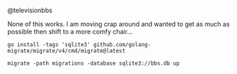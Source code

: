 @televisionbbs

None of this works.  I am moving crap around and wanted to get as much as possible then shift to a more comfy chair...


```
go install -tags 'sqlite3' github.com/golang-migrate/migrate/v4/cmd/migrate@latest
```

```
migrate -path migrations -database sqlite3://bbs.db up
```

